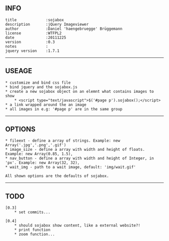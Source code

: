 ## INFO
    title             :sojabox
    description       :jQuery Imageviewer
    author            :Daniel 'haengebruegge' Brüggemann
    license           :WTFPL2
    date              :20111225
    version           :0.3
    notes             :
    jquery version    :1.7.1

---
## USEAGE
    * customize and bind css file
    * bind jquery and the sojabox.js
    * create a new sojabox object on an elemnt what contains images to show
        * <script type="text/javascript">$('#page p').sojabox();</script>
    * a link wrapped around the an image
    * all images in e.g: '#page p' are in the same group

---
## OPTIONS
    * fileext - define a array of strings. Example: new Array('.jpg','.png','.gif')
    * image_size - define a array with width and height of floats. Example: new Array(0.85, 1.5),
    * nav_button - define a array with width and height of Integer, in 'px'. Example: new Array(32, 32),
    * wait_img - path to a wait image, default: 'img/wait.gif'

    All shown options are the defaults of sojabox.

---
## TODO

    [0.3]
        * set commits...

    [0.4]
        * should sojabox show content, like a external website?!
        * print function
        * zoom function...

